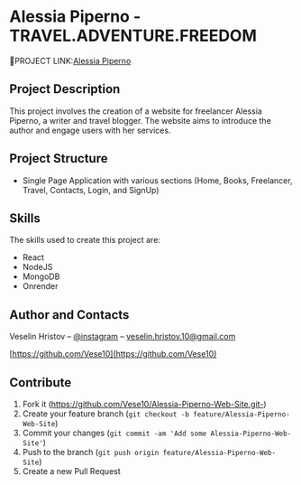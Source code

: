 # Alessia Piperno - TRAVEL.ADVENTURE.FREEDOM

🔗PROJECT LINK:[Alessia Piperno]( https://alessia-piperno-web-site-1.onrender.com/ )

## Project Description

This project involves the creation of a website for freelancer Alessia Piperno, a writer and travel blogger. The website aims to introduce the author and engage users with her services.

## Project Structure

- Single Page Application with various sections (Home, Books, Freelancer, Travel, Contacts, Login, and SignUp)

## Skills

The skills used to create this project are:
 - React
 - NodeJS
 - MongoDB
 - Onrender

 ## Author and Contacts

Veselin Hristov – [@instagram](https://instagram.com/vese.10?igshid=OGQ5ZDc2ODk2ZA==) – veselin.hristov.10@gmail.com

[https://github.com/Vese10](https://github.com/Vese10)

## Contribute

1. Fork it (<https://github.com/Vese10/Alessia-Piperno-Web-Site.git->)
2. Create your feature branch (`git checkout -b feature/Alessia-Piperno-Web-Site`)
3. Commit your changes (`git commit -am 'Add some Alessia-Piperno-Web-Site'`)
4. Push to the branch (`git push origin feature/Alessia-Piperno-Web-Site`)
5. Create a new Pull Request